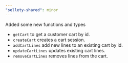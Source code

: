 ```yaml
---
"sellety-shared": minor
---
```


Added some new functions and types

- `getCart` to get a customer cart by id.
- `createCart` creates a cart session.
- `addCartLines` add new lines to an existing cart by id.
- `updateCartLines` updates existing cart lines.
- `removeCartLines` removes lines from the cart.
